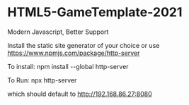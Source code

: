 # HTML5-GameTemplate-2021
 Modern Javascript, Better Support

Install the static site generator of your choice or use 
https://www.npmjs.com/package/http-server

To install: 
npm install --global http-server

To Run:
npx http-server

which should default to 
http://192.168.86.27:8080